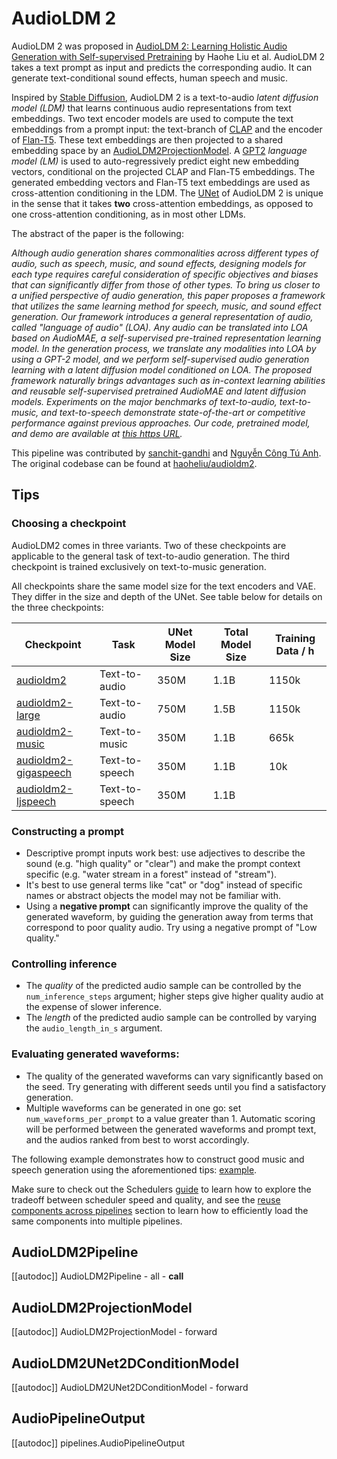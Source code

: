 <!--Copyright 2024 The HuggingFace Team. All rights reserved.

Licensed under the Apache License, Version 2.0 (the "License"); you may not use this file except in compliance with
the License. You may obtain a copy of the License at

http://www.apache.org/licenses/LICENSE-2.0

Unless required by applicable law or agreed to in writing, software distributed under the License is distributed on
an "AS IS" BASIS, WITHOUT WARRANTIES OR CONDITIONS OF ANY KIND, either express or implied. See the License for the
specific language governing permissions and limitations under the License.
-->

# AudioLDM 2

AudioLDM 2 was proposed in [AudioLDM 2: Learning Holistic Audio Generation with Self-supervised Pretraining](https://arxiv.org/abs/2308.05734) by Haohe Liu et al. AudioLDM 2 takes a text prompt as input and predicts the corresponding audio. It can generate text-conditional sound effects, human speech and music.

Inspired by [Stable Diffusion](https://huggingface.co/docs/diffusers/api/pipelines/stable_diffusion/overview), AudioLDM 2 is a text-to-audio _latent diffusion model (LDM)_ that learns continuous audio representations from text embeddings. Two text encoder models are used to compute the text embeddings from a prompt input: the text-branch of [CLAP](https://huggingface.co/docs/transformers/main/en/model_doc/clap) and the encoder of [Flan-T5](https://huggingface.co/docs/transformers/main/en/model_doc/flan-t5). These text embeddings are then projected to a shared embedding space by an [AudioLDM2ProjectionModel](https://huggingface.co/docs/diffusers/main/api/pipelines/audioldm2#diffusers.AudioLDM2ProjectionModel). A [GPT2](https://huggingface.co/docs/transformers/main/en/model_doc/gpt2) _language model (LM)_ is used to auto-regressively predict eight new embedding vectors, conditional on the projected CLAP and Flan-T5 embeddings. The generated embedding vectors and Flan-T5 text embeddings are used as cross-attention conditioning in the LDM. The [UNet](https://huggingface.co/docs/diffusers/main/en/api/pipelines/audioldm2#diffusers.AudioLDM2UNet2DConditionModel) of AudioLDM 2 is unique in the sense that it takes **two** cross-attention embeddings, as opposed to one cross-attention conditioning, as in most other LDMs.

The abstract of the paper is the following:

*Although audio generation shares commonalities across different types of audio, such as speech, music, and sound effects, designing models for each type requires careful consideration of specific objectives and biases that can significantly differ from those of other types. To bring us closer to a unified perspective of audio generation, this paper proposes a framework that utilizes the same learning method for speech, music, and sound effect generation. Our framework introduces a general representation of audio, called "language of audio" (LOA). Any audio can be translated into LOA based on AudioMAE, a self-supervised pre-trained representation learning model. In the generation process, we translate any modalities into LOA by using a GPT-2 model, and we perform self-supervised audio generation learning with a latent diffusion model conditioned on LOA. The proposed framework naturally brings advantages such as in-context learning abilities and reusable self-supervised pretrained AudioMAE and latent diffusion models. Experiments on the major benchmarks of text-to-audio, text-to-music, and text-to-speech demonstrate state-of-the-art or competitive performance against previous approaches. Our code, pretrained model, and demo are available at [this https URL](https://audioldm.github.io/audioldm2).*

This pipeline was contributed by [sanchit-gandhi](https://huggingface.co/sanchit-gandhi) and [Nguyễn Công Tú Anh](https://github.com/tuanh123789). The original codebase can be
found at [haoheliu/audioldm2](https://github.com/haoheliu/audioldm2).

## Tips

### Choosing a checkpoint

AudioLDM2 comes in three variants. Two of these checkpoints are applicable to the general task of text-to-audio generation. The third checkpoint is trained exclusively on text-to-music generation.

All checkpoints share the same model size for the text encoders and VAE. They differ in the size and depth of the UNet.
See table below for details on the three checkpoints:

| Checkpoint                                                      | Task          | UNet Model Size | Total Model Size | Training Data / h |
|-----------------------------------------------------------------|---------------|-----------------|------------------|-------------------|
| [audioldm2](https://huggingface.co/cvssp/audioldm2)             | Text-to-audio | 350M            | 1.1B             | 1150k             |
| [audioldm2-large](https://huggingface.co/cvssp/audioldm2-large) | Text-to-audio | 750M            | 1.5B             | 1150k             |
| [audioldm2-music](https://huggingface.co/cvssp/audioldm2-music) | Text-to-music | 350M            | 1.1B             | 665k              |
| [audioldm2-gigaspeech](https://huggingface.co/anhnct/audioldm2_gigaspeech) | Text-to-speech | 350M            | 1.1B             |10k              |
| [audioldm2-ljspeech](https://huggingface.co/anhnct/audioldm2_ljspeech) | Text-to-speech | 350M            | 1.1B             |              |

### Constructing a prompt

* Descriptive prompt inputs work best: use adjectives to describe the sound (e.g. "high quality" or "clear") and make the prompt context specific (e.g. "water stream in a forest" instead of "stream").
* It's best to use general terms like "cat" or "dog" instead of specific names or abstract objects the model may not be familiar with.
* Using a **negative prompt** can significantly improve the quality of the generated waveform, by guiding the generation away from terms that correspond to poor quality audio. Try using a negative prompt of "Low quality."

### Controlling inference

* The _quality_ of the predicted audio sample can be controlled by the `num_inference_steps` argument; higher steps give higher quality audio at the expense of slower inference.
* The _length_ of the predicted audio sample can be controlled by varying the `audio_length_in_s` argument.

### Evaluating generated waveforms:

* The quality of the generated waveforms can vary significantly based on the seed. Try generating with different seeds until you find a satisfactory generation.
* Multiple waveforms can be generated in one go: set `num_waveforms_per_prompt` to a value greater than 1. Automatic scoring will be performed between the generated waveforms and prompt text, and the audios ranked from best to worst accordingly.

The following example demonstrates how to construct good music and speech generation using the aforementioned tips: [example](https://huggingface.co/docs/diffusers/main/en/api/pipelines/audioldm2#diffusers.AudioLDM2Pipeline.__call__.example).

<Tip>

Make sure to check out the Schedulers [guide](../../using-diffusers/schedulers.md) to learn how to explore the tradeoff between scheduler speed and quality, and see the [reuse components across pipelines](../../using-diffusers/loading#reuse-components-across-pipelines) section to learn how to efficiently load the same components into multiple pipelines.

</Tip>

## AudioLDM2Pipeline
[[autodoc]] AudioLDM2Pipeline
	- all
	- __call__

## AudioLDM2ProjectionModel
[[autodoc]] AudioLDM2ProjectionModel
	- forward

## AudioLDM2UNet2DConditionModel
[[autodoc]] AudioLDM2UNet2DConditionModel
	- forward

## AudioPipelineOutput
[[autodoc]] pipelines.AudioPipelineOutput
